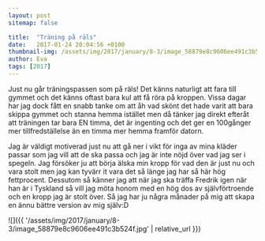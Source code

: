 ```yaml
---
layout: post
sitemap: false

title:  "Träning på räls"
date:   2017-01-24 20:04:56 +0100
thumbnail-img: /assets/img/2017/january/8-3/image_58879e8c9606ee491c3b524f.jpg
author: Eva
tags: [2017]
---
```


Just nu går träningspassen som på räls! Det känns naturligt att fara till gymmet och det känns oftast bara kul att få röra på kroppen. Vissa dagar har jag dock fått en snabb tanke om att åh vad skönt det hade varit att bara skippa gymmet och stanna hemma istället men då tänker jag direkt efteråt att träningen tar bara EN timma, det är ingenting och det ger en 100gånger mer tillfredställelse än en timma mer hemma framför datorn. 

Jag är väldigt motiverad just nu att gå ner i vikt för inga av mina kläder passar som jag vill att de ska passa och jag är inte nöjd över vad jag ser i spegeln. Jag försöker ju att börja älska min kropp för vad den är just nu och vara stolt men jag kan tyvärr it vara det så länge jag har så här hög fettprocent. Dessutom så känner jag att när jag ska träffa Fredrik igen när han är i Tyskland så vill jag möta honom med en hög dos av självförtroende och en kropp jag är stolt över. Så jag har ju några månader på mig att skapa en ännu bättre version av mig själv:D

![]({{ '/assets/img/2017/january/8-3/image_58879e8c9606ee491c3b524f.jpg'  | relative_url }})

